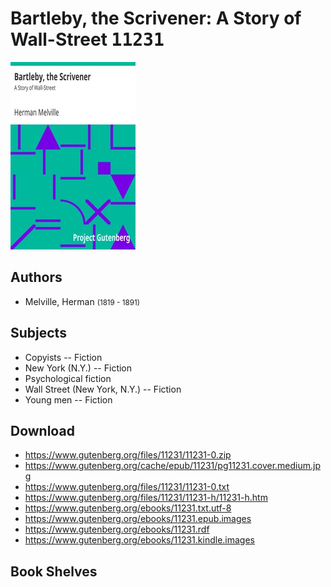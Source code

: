 # Bartleby, the Scrivener: A Story of Wall-Street <kbd>11231</kbd>

![](./cover.medium.jpg "")

## Authors


 - Melville, Herman <small>(1819 - 1891)</small>

## Subjects


 - Copyists -- Fiction
 - New York (N.Y.) -- Fiction
 - Psychological fiction
 - Wall Street (New York, N.Y.) -- Fiction
 - Young men -- Fiction

## Download


 - https://www.gutenberg.org/files/11231/11231-0.zip
 - https://www.gutenberg.org/cache/epub/11231/pg11231.cover.medium.jpg
 - https://www.gutenberg.org/files/11231/11231-0.txt
 - https://www.gutenberg.org/files/11231/11231-h/11231-h.htm
 - https://www.gutenberg.org/ebooks/11231.txt.utf-8
 - https://www.gutenberg.org/ebooks/11231.epub.images
 - https://www.gutenberg.org/ebooks/11231.rdf
 - https://www.gutenberg.org/ebooks/11231.kindle.images

## Book Shelves


